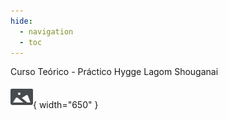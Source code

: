 ```yaml
---
hide:
  - navigation
  - toc
---
```


Curso Teórico - Práctico Hygge Lagom Shouganai

![Banner](banner.svg){ width="650" }
